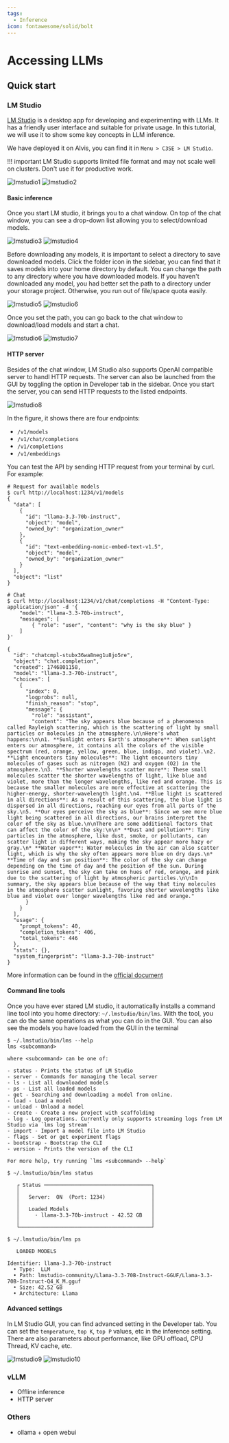 ```yaml
---
tags:
  - Inference
icon: fontawesome/solid/bolt
---
```


# Accessing LLMs

## Quick start

### LM Studio

[LM Studio](https://lmstudio.ai/) is a desktop app for developing and
experimenting with LLMs. It has a friendly user interface and suitable for
private usage. In this tutorial, we will use it to show some key concepts
in LLM inference.

We have deployed it on Alvis, you can find it in `Menu > C3SE > LM Studio`.

!!! important
    LM Studio supports limited file format and may not scale well on clusters.
    Don't use it for productive work.

![lmstudio1](figures/lmstudio1.png)
![lmstudio2](figures/lmstudio2.png)

#### Basic inference

Once you start LM studio, it brings you to a chat window. On top of the chat
window, you can see a drop-down list allowing you to select/download models.

![lmstudio3](figures/lmstudio3.png)
![lmstudio4](figures/lmstudio4.png)

Before downloading any models, it is important to select a directory to save
downloaded models. Click the folder icon in the sidebar, you can find that it
saves models into your home directory by default. You can change the path to
any directory where you have downloaded models. If you haven't downloaded any
model, you had better set the path to a directory under your storage project.
Otherwise, you run out of file/space quota easily.

![lmstudio5](figures/lmstudio5.png)
![lmstudio6](figures/lmstudio6.png)

Once you set the path, you can go back to the chat window to download/load
models and start a chat.

![lmstudio6](figures/lmstudio6.png)
![lmstudio7](figures/lmstudio7.png)

#### HTTP server

Besides of the chat window, LM Studio also supports OpenAI compatible server
to handl HTTP requests. The server can also be launched from the GUI by 
toggling the option in Developer tab in the sidebar. Once you start the server,
you can send HTTP requests to the listed endpoints. 

![lmstudio8](figures/lmstudio8.png)

In the figure, it shows there are four endpoints:

- `/v1/models`
- `/v1/chat/completions`
- `/v1/completions`
- `/v1/embeddings`

You can test the API by sending HTTP request from your terminal by curl. For
example:

```console
# Request for available models
$ curl http://localhost:1234/v1/models
{
  "data": [
    {
      "id": "llama-3.3-70b-instruct",
      "object": "model",
      "owned_by": "organization_owner"
    },
    {
      "id": "text-embedding-nomic-embed-text-v1.5",
      "object": "model",
      "owned_by": "organization_owner"
    }
  ],
  "object": "list"
}
```

```console
# Chat
$ curl http://localhost:1234/v1/chat/completions -H "Content-Type: application/json" -d '{
    "model": "llama-3.3-70b-instruct",
    "messages": [
        { "role": "user", "content": "why is the sky blue" }
    ]
}'

{
  "id": "chatcmpl-stubx36wa8neg1u8jo5re",
  "object": "chat.completion",
  "created": 1746801158,
  "model": "llama-3.3-70b-instruct",
  "choices": [
    {
      "index": 0,
      "logprobs": null,
      "finish_reason": "stop",
      "message": {
        "role": "assistant",
        "content": "The sky appears blue because of a phenomenon called Rayleigh scattering, which is the scattering of light by small particles or molecules in the atmosphere.\n\nHere's what happens:\n\n1. **Sunlight enters Earth's atmosphere**: When sunlight enters our atmosphere, it contains all the colors of the visible spectrum (red, orange, yellow, green, blue, indigo, and violet).\n2. **Light encounters tiny molecules**: The light encounters tiny molecules of gases such as nitrogen (N2) and oxygen (O2) in the atmosphere.\n3. **Shorter wavelengths scatter more**: These small molecules scatter the shorter wavelengths of light, like blue and violet, more than the longer wavelengths, like red and orange. This is because the smaller molecules are more effective at scattering the higher-energy, shorter-wavelength light.\n4. **Blue light is scattered in all directions**: As a result of this scattering, the blue light is dispersed in all directions, reaching our eyes from all parts of the sky.\n5. **Our eyes perceive the sky as blue**: Since we see more blue light being scattered in all directions, our brains interpret the color of the sky as blue.\n\nThere are some additional factors that can affect the color of the sky:\n\n* **Dust and pollution**: Tiny particles in the atmosphere, like dust, smoke, or pollutants, can scatter light in different ways, making the sky appear more hazy or gray.\n* **Water vapor**: Water molecules in the air can also scatter light, which is why the sky often appears more blue on dry days.\n* **Time of day and sun position**: The color of the sky can change depending on the time of day and the position of the sun. During sunrise and sunset, the sky can take on hues of red, orange, and pink due to the scattering of light by atmospheric particles.\n\nIn summary, the sky appears blue because of the way that tiny molecules in the atmosphere scatter sunlight, favoring shorter wavelengths like blue and violet over longer wavelengths like red and orange."
      }
    }
  ],
  "usage": {
    "prompt_tokens": 40,
    "completion_tokens": 406,
    "total_tokens": 446
  },
  "stats": {},
  "system_fingerprint": "llama-3.3-70b-instruct"
}
```

More information can be found in the [official document](https://lmstudio.ai/docs/app/api/endpoints/openai)

#### Command line tools

Once you have ever stared LM studio, it automatically installs a command line
tool into you home directory: `~/.lmstudio/bin/lms`. With the tool, you can do
the same operations as what you can do in the GUI. You can also see the models
you have loaded from the GUI in the terminal

```console
$ ~/.lmstudio/bin/lms --help
lms <subcommand>

where <subcommand> can be one of:

- status - Prints the status of LM Studio
- server - Commands for managing the local server
- ls - List all downloaded models
- ps - List all loaded models
- get - Searching and downloading a model from online.
- load - Load a model
- unload - Unload a model
- create - Create a new project with scaffolding
- log - Log operations. Currently only supports streaming logs from LM Studio via `lms log stream`
- import - Import a model file into LM Studio
- flags - Set or get experiment flags
- bootstrap - Bootstrap the CLI
- version - Prints the version of the CLI

For more help, try running `lms <subcommand> --help`
```

```console
$ ~/.lmstudio/bin/lms status

   ┌ Status ───────────────────────────────────┐
   │                                           │
   │   Server:  ON  (Port: 1234)               │
   │                                           │
   │   Loaded Models                           │
   │     · llama-3.3-70b-instruct - 42.52 GB   │
   │                                           │
   └───────────────────────────────────────────┘
```

```console
$ ~/.lmstudio/bin/lms ps

   LOADED MODELS

Identifier: llama-3.3-70b-instruct
  • Type:  LLM
  • Path: lmstudio-community/Llama-3.3-70B-Instruct-GGUF/Llama-3.3-70B-Instruct-Q4_K_M.gguf
  • Size: 42.52 GB
  • Architecture: Llama
```

#### Advanced settings

In LM Studio GUI, you can find advanced setting in the Developer tab. You can
set the `temperature`, `top K`, `top P` values, etc in the inference setting.
There are also parameters about performance, like GPU offload, CPU Thread, KV
cache, etc.

![lmstudio9](figures/lmstudio9.png)
![lmstudio10](figures/lmstudio10.png)

### vLLM

- Offline inference
- HTTP server

### Others

- ollama + open webui


